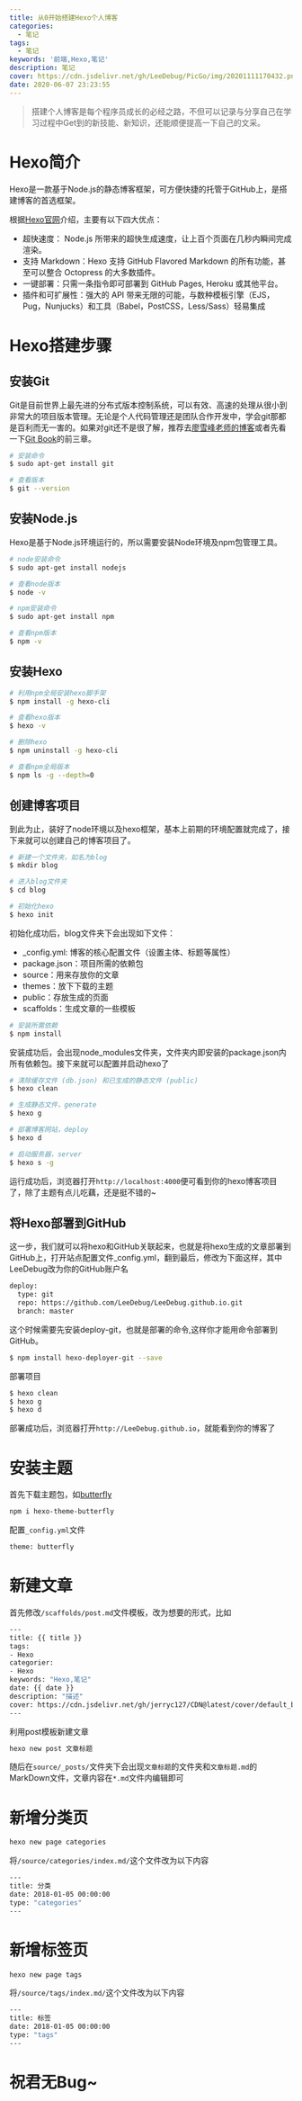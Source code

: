 ```yaml
---
title: 从0开始搭建Hexo个人博客
categories:
  - 笔记
tags:
  - 笔记
keywords: '前端,Hexo,笔记'
description: 笔记
cover: https://cdn.jsdelivr.net/gh/LeeDebug/PicGo/img/20201111170432.png
date: 2020-06-07 23:23:55
---
```


> 搭建个人博客是每个程序员成长的必经之路，不但可以记录与分享自己在学习过程中Get到的新技能、新知识，还能顺便提高一下自己的文采。

# Hexo简介
Hexo是一款基于Node.js的静态博客框架，可方便快捷的托管于GitHub上，是搭建博客的首选框架。

根据[Hexo官网](https://hexo.io/zh-cn/)介绍，主要有以下四大优点：
- 超快速度： Node.js 所带来的超快生成速度，让上百个页面在几秒内瞬间完成渲染。
- 支持 Markdown：Hexo 支持 GitHub Flavored Markdown 的所有功能，甚至可以整合 Octopress 的大多数插件。
- 一键部署：只需一条指令即可部署到 GitHub Pages, Heroku 或其他平台。
- 插件和可扩展性：强大的 API 带来无限的可能，与数种模板引擎（EJS，Pug，Nunjucks）和工具（Babel，PostCSS，Less/Sass）轻易集成


# Hexo搭建步骤

## 安装Git

Git是目前世界上最先进的分布式版本控制系统，可以有效、高速的处理从很小到非常大的项目版本管理。无论是个人代码管理还是团队合作开发中，学会git那都是百利而无一害的。如果对git还不是很了解，推荐去[廖雪峰老师的博客](https://www.liaoxuefeng.com/wiki/896043488029600)或者先看一下[Git Book](https://git-scm.com/book/zh/v2)的前三章。

```bash
# 安装命令
$ sudo apt-get install git

# 查看版本
$ git --version
```

## 安装Node.js

Hexo是基于Node.js环境运行的，所以需要安装Node环境及npm包管理工具。

```bash
# node安装命令
$ sudo apt-get install nodejs

# 查看node版本
$ node -v

# npm安装命令
$ sudo apt-get install npm

# 查看npm版本
$ npm -v
```

## 安装Hexo

```bash
# 利用npm全局安装hexo脚手架
$ npm install -g hexo-cli

# 查看hexo版本
$ hexo -v

# 删除hexo
$ npm uninstall -g hexo-cli

# 查看npm全局版本
$ npm ls -g --depth=0
```

## 创建博客项目

到此为止，装好了node环境以及hexo框架，基本上前期的环境配置就完成了，接下来就可以创建自己的博客项目了。

```bash
# 新建一个文件夹，如名为blog
$ mkdir blog

# 进入blog文件夹
$ cd blog

# 初始化hexo
$ hexo init
```

初始化成功后，blog文件夹下会出现如下文件：
- _config.yml: 博客的核心配置文件（设置主体、标题等属性）
- package.json：项目所需的依赖包
- source：用来存放你的文章
- themes：放下下载的主题
- public：存放生成的页面
- scaffolds：生成文章的一些模板

```bash
# 安装所需依赖
$ npm install
```

安装成功后，会出现node_modules文件夹，文件夹内即安装的package.json内所有依赖包。接下来就可以配置并启动hexo了

```bash
# 清除缓存文件 (db.json) 和已生成的静态文件 (public)
$ hexo clean

# 生成静态文件，generate
$ hexo g

# 部署博客网站，deploy
$ hexo d

# 启动服务器，server
$ hexo s -g
```

运行成功后，浏览器打开`http://localhost:4000`便可看到你的hexo博客项目了，除了主题有点儿吃藕，还是挺不错的~

## 将Hexo部署到GitHub

这一步，我们就可以将hexo和GitHub关联起来，也就是将hexo生成的文章部署到GitHub上，打开站点配置文件_config.yml，翻到最后，修改为下面这样，其中LeeDebug改为你的GitHub账户名
```bash
deploy:
  type: git
  repo: https://github.com/LeeDebug/LeeDebug.github.io.git
  branch: master
```

这个时候需要先安装deploy-git，也就是部署的命令,这样你才能用命令部署到GitHub。

```bash
$ npm install hexo-deployer-git --save
```

部署项目
```bash
$ hexo clean
$ hexo g
$ hexo d
```

部署成功后，浏览器打开`http://LeeDebug.github.io`，就能看到你的博客了


# 安装主题

首先下载主题包，如[butterfly](https://github.com/jerryc127/hexo-theme-butterfly)
```bash
npm i hexo-theme-butterfly
```

配置`_config.yml`文件
```bash
theme: butterfly
```

# 新建文章

首先修改`/scaffolds/post.md`文件模板，改为想要的形式，比如
```bash
---
title: {{ title }}
tags:
- Hexo
categorier:
- Hexo
keywords: "Hexo,笔记"
date: {{ date }}
description: "描述"
cover: https://cdn.jsdelivr.net/gh/jerryc127/CDN@latest/cover/default_bg.png
---
```

利用post模板新建文章
```bash
hexo new post 文章标题
```

随后在`source/_posts/`文件夹下会出现`文章标题`的文件夹和`文章标题.md`的MarkDown文件，文章内容在`*.md`文件内编辑即可


# 新增分类页

```bash
hexo new page categories
```

将`/source/categories/index.md/`这个文件改为以下内容
```bash
---
title: 分类
date: 2018-01-05 00:00:00
type: "categories"
---
```


# 新增标签页

```bash
hexo new page tags
```

将`/source/tags/index.md/`这个文件改为以下内容
```bash
---
title: 标签
date: 2018-01-05 00:00:00
type: "tags"
---
```


# 祝君无Bug~